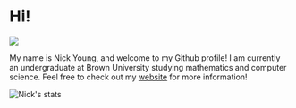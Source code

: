 # Hi!

<img align="center" src="https://visitor-badge.glitch.me/badge?page_id=n-young.visitor-badge">

My name is Nick Young, and welcome to my Github profile! I am currently an undergraduate at Brown University studying mathematics and computer science. Feel free to check out my [website](https://n-young.xyz) for more information!

![Nick's stats](https://github-readme-stats.vercel.app/api?username=n-young)
